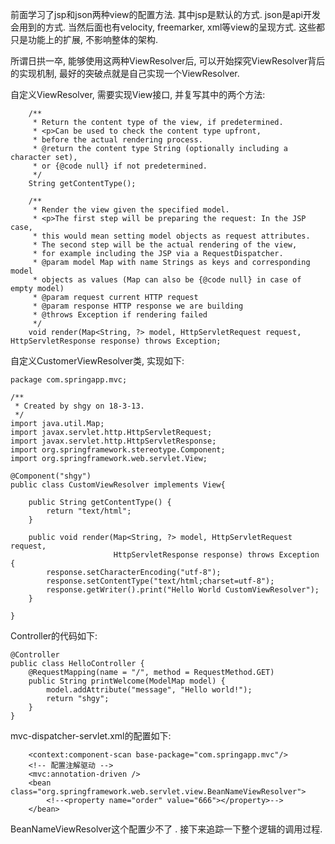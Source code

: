 前面学习了jsp和json两种view的配置方法. 其中jsp是默认的方式. json是api开发会用到的方式.
当然后面也有velocity, freemarker, xml等view的呈现方式. 这些都只是功能上的扩展, 不影响整体的架构.

所谓日拱一卒, 能够使用这两种ViewResolver后, 可以开始探究ViewResolver背后的实现机制, 最好的突破点就是自己实现一个ViewResolver.

自定义ViewResolver, 需要实现View接口, 并复写其中的两个方法:
```
	/**
	 * Return the content type of the view, if predetermined.
	 * <p>Can be used to check the content type upfront,
	 * before the actual rendering process.
	 * @return the content type String (optionally including a character set),
	 * or {@code null} if not predetermined.
	 */
	String getContentType();

	/**
	 * Render the view given the specified model.
	 * <p>The first step will be preparing the request: In the JSP case,
	 * this would mean setting model objects as request attributes.
	 * The second step will be the actual rendering of the view,
	 * for example including the JSP via a RequestDispatcher.
	 * @param model Map with name Strings as keys and corresponding model
	 * objects as values (Map can also be {@code null} in case of empty model)
	 * @param request current HTTP request
	 * @param response HTTP response we are building
	 * @throws Exception if rendering failed
	 */
	void render(Map<String, ?> model, HttpServletRequest request, HttpServletResponse response) throws Exception;
```

自定义CustomerViewResolver类, 实现如下:
```
package com.springapp.mvc;

/**
 * Created by shgy on 18-3-13.
 */
import java.util.Map;
import javax.servlet.http.HttpServletRequest;
import javax.servlet.http.HttpServletResponse;
import org.springframework.stereotype.Component;
import org.springframework.web.servlet.View;

@Component("shgy")
public class CustomViewResolver implements View{

    public String getContentType() {
        return "text/html";
    }

    public void render(Map<String, ?> model, HttpServletRequest request,
                       HttpServletResponse response) throws Exception {
        response.setCharacterEncoding("utf-8");
        response.setContentType("text/html;charset=utf-8");
        response.getWriter().print("Hello World CustomViewResolver");
    }

}
```

Controller的代码如下:

```
@Controller
public class HelloController {
	@RequestMapping(name = "/", method = RequestMethod.GET)
	public String printWelcome(ModelMap model) {
		model.addAttribute("message", "Hello world!");
		return "shgy";
	}
}
```


mvc-dispatcher-servlet.xml的配置如下:
```
    <context:component-scan base-package="com.springapp.mvc"/>
    <!-- 配置注解驱动 -->
    <mvc:annotation-driven />
    <bean class="org.springframework.web.servlet.view.BeanNameViewResolver">
        <!--<property name="order" value="666"></property>-->
    </bean>
```
BeanNameViewResolver这个配置少不了 .  接下来追踪一下整个逻辑的调用过程.


